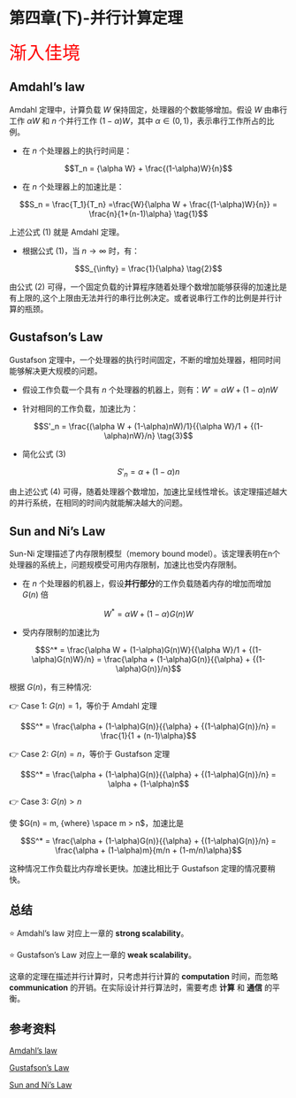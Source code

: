 # 第四章(下)-并行计算定理

<font color=red size=6>渐入佳境</font>

## Amdahl’s law

Amdahl 定理中，计算负载 $W$ 保持固定，处理器的个数能够增加。假设 $W$ 由串行工作 $\alpha W$ 和 $n$ 个并行工作 $(1-\alpha)W$，其中 $\alpha \in (0,1)$，表示串行工作所占的比例。

- 在 $n$ 个处理器上的执行时间是：

$$T_n = {\alpha W} + \frac{(1-\alpha)W}{n}$$

- 在 $n$ 个处理器上的加速比是：

$$S_n = \frac{T_1}{T_n} =\frac{W}{\alpha W + \frac{(1-\alpha)W}{n}} = \frac{n}{1+(n-1)\alpha} \tag{1}$$

上述公式 $(1)$ 就是 Amdahl 定理。

- 根据公式 $(1)$，当 $n \to \infty$ 时，有：

$$S_{\infty} = \frac{1}{\alpha} \tag{2}$$

由公式 $(2)$ 可得，一个固定负载的计算程序随着处理个数增加能够获得的加速比是有上限的,这个上限由无法并行的串行比例决定。或者说串行工作的比例是并行计算的瓶颈。

## Gustafson’s Law

Gustafson 定理中，一个处理器的执行时间固定，不断的增加处理器，相同时间能够解决更大规模的问题。

- 假设工作负载一个具有 $n$ 个处理器的机器上，则有：$W' = \alpha W + (1-\alpha)nW$

- 针对相同的工作负载，加速比为：

$$S'_n = \frac{(\alpha W + (1-\alpha)nW)/1}{{\alpha W}/1 + {(1-\alpha)nW}/n} \tag{3}$$

- 简化公式 $(3)$

$$S'_n = \alpha + (1-\alpha)n \tag{4}$$

由上述公式 $(4)$ 可得，随着处理器个数增加，加速比呈线性增长。该定理描述越大的并行系统，在相同的时间内就能解决越大的问题。

## Sun and Ni’s Law

Sun-Ni 定理描述了内存限制模型（memory bound model）。该定理表明在n个处理器的系统上，问题规模受可用内存限制，加速比也受内存限制。

- 在 $n$ 个处理器的机器上，假设**并行部分**的工作负载随着内存的增加而增加 $G(n)$ 倍

$$W^* = \alpha W + (1-\alpha)G(n)W$$

- 受内存限制的加速比为

$$S^* = \frac{\alpha W + (1-\alpha)G(n)W}{{\alpha W}/1 + {(1-\alpha)G(n)W}/n} = \frac{\alpha + (1-\alpha)G(n)}{{\alpha} + {(1-\alpha)G(n)}/n}$$

根据 $G(n)$，有三种情况:

:point_right: Case 1: $G(n) = 1$，等价于 Amdahl 定理

$$S^* = \frac{\alpha + (1-\alpha)G(n)}{{\alpha} + {(1-\alpha)G(n)}/n} = \frac{1}{1 + (n-1)\alpha}$$

:point_right: Case 2: $G(n) = n$，等价于 Gustafson 定理

$$S^* = \frac{\alpha + (1-\alpha)G(n)}{{\alpha} + {(1-\alpha)G(n)}/n} = \alpha + (1-\alpha)n$$

:point_right: Case 3: $G(n) > n$

使 $G(n) = m, {where} \space m > n$，加速比是

$$S^* = \frac{\alpha + (1-\alpha)G(n)}{{\alpha} + {(1-\alpha)G(n)}/n} = \frac{\alpha + (1-\alpha)m}{m/n + (1-m/n)\alpha}$$

这种情况工作负载比内存增长更快。加速比相比于 Gustafson 定理的情况要稍快。

## 总结

:star: Amdahl’s law 对应上一章的 **strong scalability**。

:star: Gustafson’s Law 对应上一章的 **weak scalability**。

这章的定理在描述并行计算时，只考虑并行计算的 **computation** 时间，而忽略 **communication** 的开销。在实际设计并行算法时，需要考虑 **计算** 和 **通信** 的平衡。

## 参考资料

[Amdahl’s law](https://en.wikipedia.org/wiki/Amdahl%27s_law)

[Gustafson’s Law](https://en.wikipedia.org/wiki/Gustafson%27s_law)

[Sun and Ni’s Law](https://en.wikipedia.org/wiki/Sun-Ni_law)
